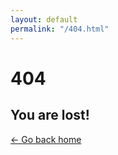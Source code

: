```yaml
---
layout: default
permalink: "/404.html"
---
```


<div class="min-h-screen flex flex-col items-center justify-center bg-gray-100 text-center px-4">
  <h1 class="text-6xl font-bold text-gray-800 mb-4">404</h1>
  <h2 class="text-3xl font-semibold text-gray-700 mb-6">You are lost!</h2>
  <a href="{{ '/' | relative_url }}" class="text-xl text-gray-600 hover:text-gray-900">
    ← Go back home
  </a>
</div>